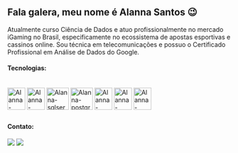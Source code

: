## Fala galera, meu nome é Alanna Santos 😉

Atualmente curso Ciência de Dados e atuo profissionalmente no mercado iGaming no Brasil, especificamente no ecossistema de apostas esportivas e cassinos online.
Sou técnica em telecomunicações e possuo o Certificado Profissional em Análise de Dados do Google.
#### Tecnologias:
<div style="display: inline_block"><br>
  <img align="center" alt="Alanna-Cloud" height="50" width="40" src="https://cdn.jsdelivr.net/gh/devicons/devicon/icons/googlecloud/googlecloud-original.svg">
  <img align="center" alt="Alanna-Python" height="50" width="40" src="https://cdn.jsdelivr.net/gh/devicons/devicon/icons/python/python-original.svg">
  <img align="center" alt="Alanna-sqlserver" height="50" width="50" src="https://cdn.jsdelivr.net/gh/devicons/devicon/icons/microsoftsqlserver/microsoftsqlserver-plain.svg">
  <img align="center" alt="Alanna-postgre" height="50" width="50" src="https://cdn.jsdelivr.net/gh/devicons/devicon/icons/postgresql/postgresql-original.svg">
  <img align="center" alt="Alanna-mysql" height="50" width="40" src="https://cdn.jsdelivr.net/gh/devicons/devicon/icons/mysql/mysql-original.svg">
  <img align="center" alt="Alanna-certificate-google" height="50" width="40" src="https://images.credly.com/images/975f4562-83b7-4652-9cd8-4490a68441be/image.png">
<img align="center" alt="Alanna-jupyter" height="50" width="40" src="https://seeklogo.com/images/J/jupyter-logo-A91705F539-seeklogo.com.png">
 </div>


##
#### Contato:
<div> 
 <a href="https://www.linkedin.com/in/alanna-santos-8b6790283" target="_blank"><img src="https://img.shields.io/badge/-LinkedIn-%230077B5?style=for-the-badge&logo=linkedin&logoColor=white" target="_blank"></a> 
<a href = "mailto:alannacom2n@gmail.com"><img src="https://img.shields.io/badge/Gmail-D14836?style=for-the-badge&logo=gmail&logoColor=white" target="_blank"></a>
 
</div>


       
          
          
          
          
